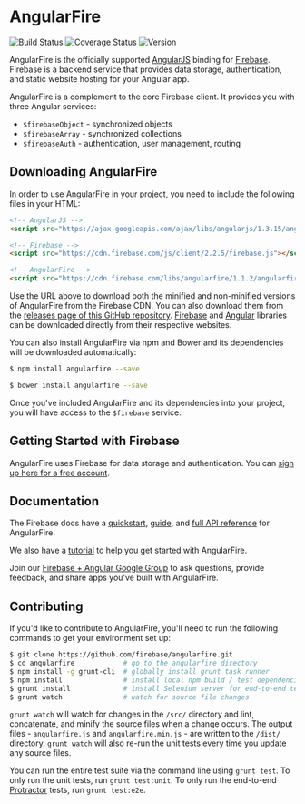 
# AngularFire

[![Build Status](https://travis-ci.org/firebase/angularfire.svg?branch=master)](https://travis-ci.org/firebase/angularfire)
[![Coverage Status](https://img.shields.io/coveralls/firebase/angularfire.svg?branch=master&style=flat)](https://coveralls.io/r/firebase/angularfire)
[![Version](https://badge.fury.io/gh/firebase%2Fangularfire.svg)](http://badge.fury.io/gh/firebase%2Fangularfire)

AngularFire is the officially supported [AngularJS](http://angularjs.org/) binding for
[Firebase](http://www.firebase.com/?utm_medium=web&utm_source=angularfire). Firebase is a
backend service that provides data storage, authentication, and static website hosting for your Angular app.

AngularFire is a complement to the core Firebase client. It provides you with three Angular
services:
  * `$firebaseObject` - synchronized objects
  * `$firebaseArray` - synchronized collections
  * `$firebaseAuth` - authentication, user management, routing


## Downloading AngularFire

In order to use AngularFire in your project, you need to include the following files in your HTML:

```html
<!-- AngularJS -->
<script src="https://ajax.googleapis.com/ajax/libs/angularjs/1.3.15/angular.min.js"></script>

<!-- Firebase -->
<script src="https://cdn.firebase.com/js/client/2.2.5/firebase.js"></script>

<!-- AngularFire -->
<script src="https://cdn.firebase.com/libs/angularfire/1.1.2/angularfire.min.js"></script>
```

Use the URL above to download both the minified and non-minified versions of AngularFire from the
Firebase CDN. You can also download them from the
[releases page of this GitHub repository](https://github.com/firebase/angularfire/releases).
[Firebase](https://www.firebase.com/docs/web/quickstart.html?utm_medium=web&utm_source=angularfire) and
[Angular](https://angularjs.org/) libraries can be downloaded directly from their respective websites.

You can also install AngularFire via npm and Bower and its dependencies will be downloaded
automatically:

```bash
$ npm install angularfire --save
```

```bash
$ bower install angularfire --save
```

Once you've included AngularFire and its dependencies into your project, you will have access to
the `$firebase` service.


## Getting Started with Firebase

AngularFire uses Firebase for data storage and authentication. You can [sign up here for a free
account](https://www.firebase.com/signup/?utm_medium=web&utm_source=angularfire).


## Documentation

The Firebase docs have a [quickstart](https://www.firebase.com/docs/web/bindings/angular/quickstart.html?utm_medium=web&utm_source=angularfire),
[guide](https://www.firebase.com/docs/web/bindings/angular/guide?utm_medium=web&utm_source=angularfire),
and [full API reference](https://www.firebase.com/docs/web/bindings/angular/api.html?utm_medium=web&utm_source=angularfire)
for AngularFire.

We also have a [tutorial](https://www.firebase.com/tutorial/#tutorial/angular/0?utm_medium=web&utm_source=angularfire)
to help you get started with AngularFire.

Join our [Firebase + Angular Google Group](https://groups.google.com/forum/#!forum/firebase-angular)
to ask questions, provide feedback, and share apps you've built with AngularFire.


## Contributing

If you'd like to contribute to AngularFire, you'll need to run the following commands to get your
environment set up:

```bash
$ git clone https://github.com/firebase/angularfire.git
$ cd angularfire            # go to the angularfire directory
$ npm install -g grunt-cli  # globally install grunt task runner
$ npm install               # install local npm build / test dependencies
$ grunt install             # install Selenium server for end-to-end tests
$ grunt watch               # watch for source file changes
```

`grunt watch` will watch for changes in the `/src/` directory and lint, concatenate, and minify the
source files when a change occurs. The output files - `angularfire.js` and `angularfire.min.js` -
are written to the `/dist/` directory. `grunt watch` will also re-run the unit tests every time you
update any source files.

You can run the entire test suite via the command line using `grunt test`. To only run the unit
tests, run `grunt test:unit`. To only run the end-to-end [Protractor](https://github.com/angular/protractor/)
tests, run `grunt test:e2e`.
